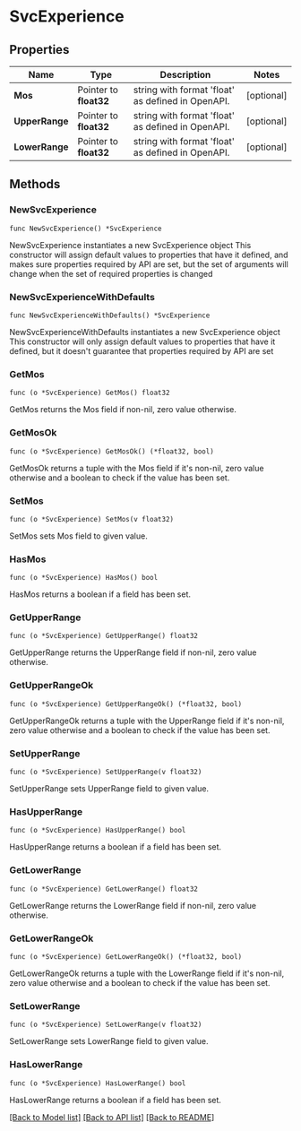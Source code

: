 # SvcExperience

## Properties

Name | Type | Description | Notes
------------ | ------------- | ------------- | -------------
**Mos** | Pointer to **float32** | string with format &#39;float&#39; as defined in OpenAPI. | [optional] 
**UpperRange** | Pointer to **float32** | string with format &#39;float&#39; as defined in OpenAPI. | [optional] 
**LowerRange** | Pointer to **float32** | string with format &#39;float&#39; as defined in OpenAPI. | [optional] 

## Methods

### NewSvcExperience

`func NewSvcExperience() *SvcExperience`

NewSvcExperience instantiates a new SvcExperience object
This constructor will assign default values to properties that have it defined,
and makes sure properties required by API are set, but the set of arguments
will change when the set of required properties is changed

### NewSvcExperienceWithDefaults

`func NewSvcExperienceWithDefaults() *SvcExperience`

NewSvcExperienceWithDefaults instantiates a new SvcExperience object
This constructor will only assign default values to properties that have it defined,
but it doesn't guarantee that properties required by API are set

### GetMos

`func (o *SvcExperience) GetMos() float32`

GetMos returns the Mos field if non-nil, zero value otherwise.

### GetMosOk

`func (o *SvcExperience) GetMosOk() (*float32, bool)`

GetMosOk returns a tuple with the Mos field if it's non-nil, zero value otherwise
and a boolean to check if the value has been set.

### SetMos

`func (o *SvcExperience) SetMos(v float32)`

SetMos sets Mos field to given value.

### HasMos

`func (o *SvcExperience) HasMos() bool`

HasMos returns a boolean if a field has been set.

### GetUpperRange

`func (o *SvcExperience) GetUpperRange() float32`

GetUpperRange returns the UpperRange field if non-nil, zero value otherwise.

### GetUpperRangeOk

`func (o *SvcExperience) GetUpperRangeOk() (*float32, bool)`

GetUpperRangeOk returns a tuple with the UpperRange field if it's non-nil, zero value otherwise
and a boolean to check if the value has been set.

### SetUpperRange

`func (o *SvcExperience) SetUpperRange(v float32)`

SetUpperRange sets UpperRange field to given value.

### HasUpperRange

`func (o *SvcExperience) HasUpperRange() bool`

HasUpperRange returns a boolean if a field has been set.

### GetLowerRange

`func (o *SvcExperience) GetLowerRange() float32`

GetLowerRange returns the LowerRange field if non-nil, zero value otherwise.

### GetLowerRangeOk

`func (o *SvcExperience) GetLowerRangeOk() (*float32, bool)`

GetLowerRangeOk returns a tuple with the LowerRange field if it's non-nil, zero value otherwise
and a boolean to check if the value has been set.

### SetLowerRange

`func (o *SvcExperience) SetLowerRange(v float32)`

SetLowerRange sets LowerRange field to given value.

### HasLowerRange

`func (o *SvcExperience) HasLowerRange() bool`

HasLowerRange returns a boolean if a field has been set.


[[Back to Model list]](../README.md#documentation-for-models) [[Back to API list]](../README.md#documentation-for-api-endpoints) [[Back to README]](../README.md)


